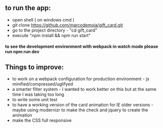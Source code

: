 ## to run the app:
* open shell ( on windows cmd )
* git clone https://github.com/marcodemoja/gift_card.git
* go to the  project directory - "cd gift_card"
* execute "npm install && npm run start"


#### to see the development environment with webpack in watch mode please run npm run dev



## Things to improve:
* to work on a webpack configuration for production environment - js  minified/compressed/uglifyed
* a smarter filter system - I wanted to work better on this but at the same time I was taking too long
* to write some unit test
* to have a working version of the card animation for IE older versions - maybe using modernizr to make the check and jquery to create the animation
* make the CSS full responsive
